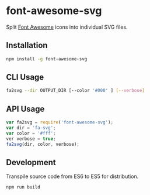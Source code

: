 # font-awesome-svg

Split [Font Awesome](http://fortawesome.github.io/Font-Awesome/) icons into
individual SVG files.



## Installation

```sh
npm install -g font-awesome-svg
```



## CLI Usage


```sh
fa2svg --dir OUTPUT_DIR [--color '#000' ] [--verbose]
```


## API Usage


```JavaScript
var fa2svg = require('font-awesome-svg');
var dir = 'fa-svg';
var color = '#fff';
ver verbose = true;
fa2svg(dir, color, verbose);
```



## Development


Transpile source code from ES6 to ES5 for distribution.


```sh
npm run build
```
